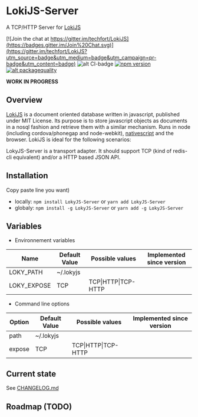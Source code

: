 # LokiJS-Server
A TCP/HTTP Server for [LokiJS](http://lokijs.org/)

[![Join the chat at https://gitter.im/techfort/LokiJS](https://badges.gitter.im/Join%20Chat.svg)](https://gitter.im/techfort/LokiJS?utm_source=badge&utm_medium=badge&utm_campaign=pr-badge&utm_content=badge)
![alt CI-badge](https://travis-ci.org/techfort/LokiJS-Server.svg?branch=master)
[![npm version](https://badge.fury.io/js/lokijs-server.svg)](http://badge.fury.io/js/lokijs)
[![alt packagequality](http://npm.packagequality.com/shield/lokijs-server.svg)](http://packagequality.com/#?package=lokijs-server)

**WORK IN PROGRESS**


## Overview

[LokiJS](http://lokijs.org/) is a document oriented database written in javascript, published under MIT License.
Its purpose is to store javascript objects as documents in a nosql fashion and retrieve them with a similar mechanism.
Runs in node (including cordova/phonegap and node-webkit),  [nativescript](http://www.nativescript.org) and the browser.
LokiJS is ideal for the following scenarios:

LokyJS-Server is a transport adapter. It should support TCP (kind of redis-cli equivalent) and/or a HTTP based JSON API.  


## Installation

Copy paste line you want)

* locally: ```npm install LokyJS-Server``` or ```yarn add LokyJS-Server```
* globaly: ```npm install -g LokyJS-Server``` or ```yarn add -g LokyJS-Server```


## Variables

* Environnement variables

| Name   | Default Value  | Possible values | Implemented since version
|---|---|---|---|
| LOKY_PATH  | ~/.lokyjs  | |
| LOKY_EXPOSE  | TCP | TCP\|HTTP\|TCP-HTTP |  |

* Command line options

| Option   | Default Value  | Possible values | Implemented since version
|---|---|---|---|
| path  | ~/.lokyjs  | |
| expose  | TCP | TCP\|HTTP\|TCP-HTTP | |


## Current state

See [CHANGELOG.md](/CHANGELOG.md)


## Roadmap (TODO)
